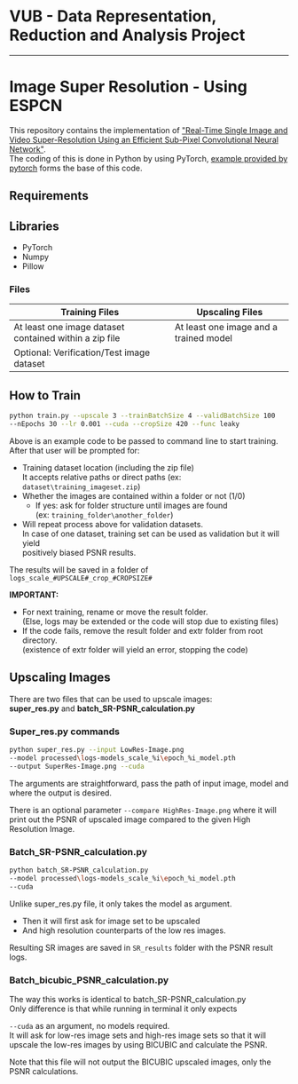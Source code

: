 # VUB - Data Representation, Reduction and Analysis Project
------

# Image Super Resolution - Using ESPCN
This repository contains the implementation of ["Real-Time Single Image and Video Super-Resolution Using an Efficient Sub-Pixel Convolutional Neural Network"](https://arxiv.org/abs/1609.05158).  
The coding of this is done in Python by using PyTorch, [example provided by pytorch](https://github.com/pytorch/examples/tree/master/super_resolution) forms the base of this code.

## Requirements
## Libraries
- PyTorch
- Numpy
- Pillow

### Files

| Training Files                                         | Upscaling Files                        |
| ------------------------------------------------------ | -------------------------------------- |
| At least one image dataset contained within a zip file | At least one image and a trained model |
| Optional: Verification/Test image dataset              |                                        |

## How to Train 

```sh
python train.py --upscale 3 --trainBatchSize 4 --validBatchSize 100 
--nEpochs 30 --lr 0.001 --cuda --cropSize 420 --func leaky
```

Above is an example code to be passed to command line to start training.
After that user will be prompted for:
- Training dataset location (including the zip file)  
It accepts relative paths or direct paths (ex: `dataset\training_imageset.zip`)
- Whether the images are contained within a folder or not (1/0)
  - If yes: ask for folder structure until images are found  
    (ex: `training_folder\another_folder`)
- Will repeat process above for validation datasets.  
In case of one dataset, training set can be used as validation but it will yield  
positively biased PSNR results.

The results will be saved in a folder of `logs_scale_#UPSCALE#_crop_#CROPSIZE#`
 
**IMPORTANT:** 
- For next training, rename or move the result folder.    
(Else, logs may be extended or the code will stop due to existing files)
- If the code fails, remove the result folder and extr folder from root directory.  
(existence of extr folder will yield an error, stopping the code)

## Upscaling Images
There are two files that can be used to upscale images:  
**super_res.py** and **batch_SR-PSNR_calculation.py**

### Super_res.py commands

```sh
python super_res.py --input LowRes-Image.png 
--model processed\logs-models_scale_%i\epoch_%i_model.pth 
--output SuperRes-Image.png --cuda
```

The arguments are straightforward, pass the path of input image, model and where the output is desired.

There is an optional parameter `--compare HighRes-Image.png` where it will print out the PSNR of upscaled image compared to the given High Resolution Image.

### Batch_SR-PSNR_calculation.py

```sh
python batch_SR-PSNR_calculation.py
--model processed\logs-models_scale_%i\epoch_%i_model.pth
--cuda
```

Unlike super_res.py file, it only takes the model as argument.
- Then it will first ask for image set to be upscaled
- And high resolution counterparts of the low res images.

Resulting SR images are saved in `SR_results` folder with the PSNR result logs.

### Batch_bicubic_PSNR_calculation.py
The way this works is identical to batch_SR-PSNR_calculation.py  
Only difference is that while running in terminal it only expects

`--cuda` as an argument, no models required.  
It will ask for low-res image sets and high-res image sets so that it will upscale the low-res images by using BICUBIC and calculate the PSNR.

Note that this file will not output the BICUBIC upscaled images, only the PSNR calculations.
